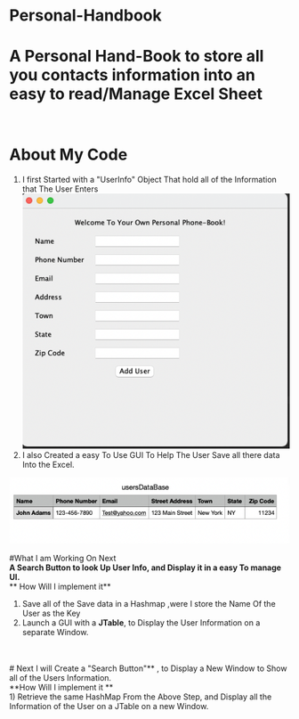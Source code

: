 # Personal-Handbook
<h1> A Personal Hand-Book to store all you contacts information into an easy to read/Manage Excel Sheet</h1><br />

# About My Code<br />
1) I first Started with a "UserInfo" Object That hold all of the Information that The User Enters<br />
 <img src="Screen-Shots/Screen Shot 2021-10-05 at 9.10.25 PM.png" /><br />
2) I also Created a easy To Use GUI To Help The User Save all there data Into the Excel.<br />

<img src="Screen-Shots/Screen Shot 2021-10-05 at 9.11.42 PM.png" /><br />

#What I am Working On Next<br />
**A Search Button to look Up User Info, and Display it in a easy To manage UI.**<br />
** How Will I implement it**<br />
1) Save all of the Save data in a Hashmap ,were I store the Name Of the User as the Key<br />
2) Launch a GUI with a ****JTable****, to Display the User Information on a separate Window.<br />

<br />
<br />
# Next I will Create a "Search Button"** , to Display a New Window to Show all of the Users Information.<br />
**How Will I implement it **<br />
1) Retrieve the same HashMap From the Above Step, and Display all the Information of the User on a JTable on a new Window. <br />
